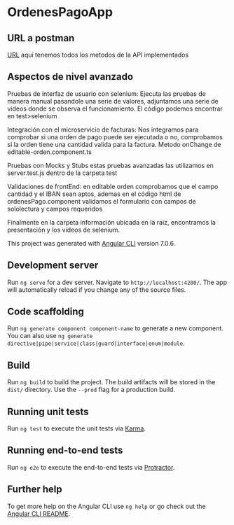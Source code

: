 # OrdenesPagoApp


## URL a postman
[URL](https://documenter.getpostman.com/view/2609249/RznFpJKg) aquí tenemos todos los metodos de la API implementados

## Aspectos de nivel avanzado

Pruebas de interfaz de usuario con selenium: Ejecuta las pruebas de manera manual pasandole una serie de valores, adjuntamos una serie de videos donde se observa el funcionamiento. El código podemos encontrar en test>selenium

Integración con el microservicio de facturas: Nos integramos para comprobar si una orden de pago puede ser ejecutada o no, comprobamos si la orden tiene una cantidad valida para la factura. Metodo onChange de editable-orden.component.ts

Pruebas con Mocks y Stubs estas pruebas avanzadas las utilizamos en server.test.js dentro de la carpeta test

Validaciones de frontEnd: en editable orden comprobamos que el campo cantidad y el IBAN sean aptos, ademas en el código html de ordenesPago.component validamos el formulario con campos de sololectura y campos requeridos

Finalmente en la carpeta información ubicada en la raiz, encontramos la presentación y los videos de selenium.




This project was generated with [Angular CLI](https://github.com/angular/angular-cli) version 7.0.6.

## Development server

Run `ng serve` for a dev server. Navigate to `http://localhost:4200/`. The app will automatically reload if you change any of the source files.

## Code scaffolding

Run `ng generate component component-name` to generate a new component. You can also use `ng generate directive|pipe|service|class|guard|interface|enum|module`.

## Build

Run `ng build` to build the project. The build artifacts will be stored in the `dist/` directory. Use the `--prod` flag for a production build.

## Running unit tests

Run `ng test` to execute the unit tests via [Karma](https://karma-runner.github.io).

## Running end-to-end tests

Run `ng e2e` to execute the end-to-end tests via [Protractor](http://www.protractortest.org/).

## Further help

To get more help on the Angular CLI use `ng help` or go check out the [Angular CLI README](https://github.com/angular/angular-cli/blob/master/README.md).
